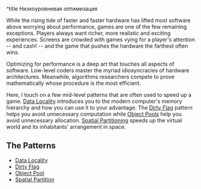 ^title Низкоуровневая оптимизация

While the rising tide of faster and faster hardware has lifted most software above worrying about performance, games are one of the few remaining exceptions. Players always want richer, more realistic and exciting experiences. Screens are crowded with games vying for a player's attention -- and cash! -- and the game that pushes the hardware the farthest often wins.

Optimizing for performance is a deep art that touches all aspects of software. Low-level coders master the myriad idiosyncracies of hardware architectures. Meanwhile, algorithms researchers compete to prove mathematically whose procedure is the most efficient.

Here, I touch on a few mid-level patterns that are often used to speed up a game. [Data Locality](data-locality.html) introduces you to the modern computer's memory hierarchy and how you can use it to your advantage. The [Dirty Flag](dirty-flag.html) pattern helps you avoid unnecessary computation while [Object Pools](object-pool.html) help you avoid unnecessary allocation. [Spatial Partitioning](spatial-partition.html) speeds up the virtual world and its inhabitants' arrangement in space.

## The Patterns

* [Data Locality](data-locality.html)
* [Dirty Flag](dirty-flag.html)
* [Object Pool](object-pool.html)
* [Spatial Partition](spatial-partition.html)
